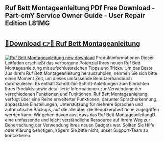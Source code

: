 ## Ruf Bett Montageanleitung PDf Free Download - Part-cmY Service Owner Guide - User Repair Edition L81MG

# <h2><a href="http://df8cu5.blite.top/?on=Ruf+Bett+Montageanleitung">🔗Download 👉🔴 Ruf Bett Montageanleitung</a></h2>

[![Ruf Bett Montageanleitung new download](https://i.imgur.com/lujVjoI.png)](http://df8cu5.blite.top/?on=Ruf+Bett+Montageanleitung)
Produktinformationen Dieser Leitfaden erschließt das verborgene Potenzial Ihres neuen Ruf Bett Montageanleitung mit aufschlussreichen Tipps und Tricks. Um das Beste aus Ihrem Ruf Bett Montageanleitung herauszuholen, nehmen Sie sich bitte einen Moment Zeit, um dieses umfassende Benutzerhandbuch durchzulesen. Es enthält Schritt-für-Schritt-Anleitungen zum Einrichten Ihres Produkts sowie detaillierte Informationen zur Verwendung der verschiedenen Funktionen und Funktionen. Ruf Bett Montageanleitung verfügt über eine Reihe erweiterter Funktionen, darunter Spracherkennung, anpassbare Einstellungen, Unterstützung für mehrere Sprachen und automatische Backups, auf die alle über die Benutzeroberfläche zugegriffen werden kann. Wir gehen davon aus, dass das Ruf Bett MontageanleitungD eine umfassende und leicht verständliche Ressource auf Ihrem Weg zur Beherrschung der Verwendung Ihres neuen Gadgets war. Sollten Sie Hilfe oder Klärung benötigen, zögern Sie bitte nicht, unser Support-Team zu kontaktieren.
